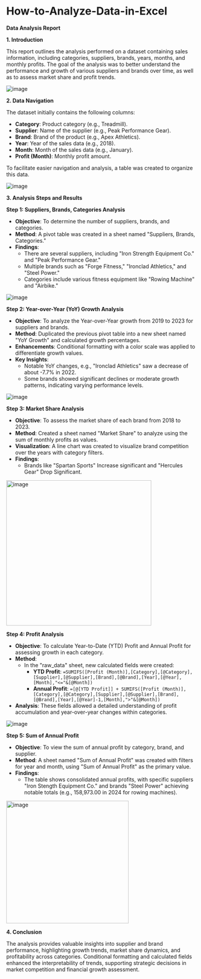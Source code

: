 # How-to-Analyze-Data-in-Excel

**Data Analysis Report**

**1. Introduction**

This report outlines the analysis performed on a dataset containing sales information, including categories, suppliers, brands, years, months, and monthly profits. The goal of the analysis was to better understand the performance and growth of various suppliers and brands over time, as well as to assess market share and profit trends.

![image](https://github.com/user-attachments/assets/cbac5eec-ba42-42e5-b189-0480659caa73)


**2. Data Navigation**

The dataset initially contains the following columns:

- **Category**: Product category (e.g., Treadmill).
- **Supplier**: Name of the supplier (e.g., Peak Performance Gear).
- **Brand**: Brand of the product (e.g., Apex Athletics).
- **Year**: Year of the sales data (e.g., 2018).
- **Month**: Month of the sales data (e.g., January).
- **Profit (Month)**: Monthly profit amount.

To facilitate easier navigation and analysis, a table was created to organize this data.

![image](https://github.com/user-attachments/assets/6366b309-ff07-4098-95b6-20abe9f89aea)

**3. Analysis Steps and Results**

**Step 1: Suppliers, Brands, Categories Analysis**

- **Objective**: To determine the number of suppliers, brands, and categories.
- **Method**: A pivot table was created in a sheet named "Suppliers, Brands, Categories."
- **Findings**:
  - There are several suppliers, including "Iron Strength Equipment Co." and "Peak Performance Gear."
  - Multiple brands such as "Forge Fitness," "Ironclad Athletics," and "Steel Power."
  - Categories include various fitness equipment like "Rowing Machine" and "Airbike."
 
![image](https://github.com/user-attachments/assets/09b4f655-496d-47dc-8eda-a324155ce6f8)

**Step 2: Year-over-Year (YoY) Growth Analysis**

- **Objective**: To analyze the Year-over-Year growth from 2019 to 2023 for suppliers and brands.
- **Method**: Duplicated the previous pivot table into a new sheet named "YoY Growth" and calculated growth percentages.
- **Enhancements**: Conditional formatting with a color scale was applied to differentiate growth values.
- **Key Insights**:
  - Notable YoY changes, e.g., "Ironclad Athletics" saw a decrease of about -7.7% in 2022.
  - Some brands showed significant declines or moderate growth patterns, indicating varying performance levels.

![image](https://github.com/user-attachments/assets/308029b4-72ef-4f52-92b9-d02b62210136)

**Step 3: Market Share Analysis**

- **Objective**: To assess the market share of each brand from 2018 to 2023.
- **Method**: Created a sheet named "Market Share" to analyze using the sum of monthly profits as values.
- **Visualization**: A line chart was created to visualize brand competition over the years with category filters.
- **Findings**:
  - Brands like "Spartan Sports" Increase significant and "Hercules Gear" Drop Significant.

<img width="384" alt="image" src="https://github.com/user-attachments/assets/f971d721-8ae1-4a7c-bd3a-96acbf69dcbe">

**Step 4: Profit Analysis**

- **Objective**: To calculate Year-to-Date (YTD) Profit and Annual Profit for assessing growth in each category.
- **Method**:
  - In the "raw_data" sheet, new calculated fields were created:
    - **YTD Profit**: `=SUMIFS([Profit (Month)],[Category],[@Category],[Supplier],[@Supplier],[Brand],[@Brand],[Year],[@Year],[Month],"<="&[@Month])`
    - **Annual Profit**: `=[@[YTD Profit]] + SUMIFS([Profit (Month)],[Category],[@Category],[Supplier],[@Supplier],[Brand],[@Brand],[Year],[@Year]-1,[Month],">"&[@Month])`
- **Analysis**: These fields allowed a detailed understanding of profit accumulation and year-over-year changes within categories.

![image](https://github.com/user-attachments/assets/dd7af268-10a2-4a39-84c5-572bfb030e0e)

**Step 5: Sum of Annual Profit**

- **Objective**: To view the sum of annual profit by category, brand, and supplier.
- **Method**: A sheet named "Sum of Annual Profit" was created with filters for year and month, using "Sum of Annual Profit" as the primary value.
- **Findings**:
  - The table shows consolidated annual profits, with specific suppliers "Iron Stength Equipment Co." and brands "Steel Power" achieving notable totals (e.g., 158,973.00 in 2024 for rowing machines).
  
<img width="324" alt="image" src="https://github.com/user-attachments/assets/0f75d2a0-4532-4818-8261-73312ca94768">

**4. Conclusion**

The analysis provides valuable insights into supplier and brand performance, highlighting growth trends, market share dynamics, and profitability across categories. Conditional formatting and calculated fields enhanced the interpretability of trends, supporting strategic decisions in market competition and financial growth assessment.
